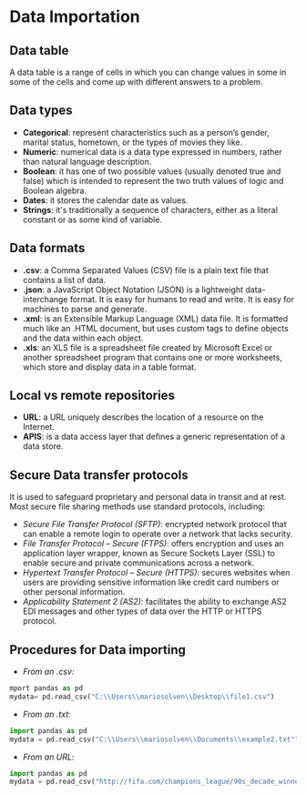 # Data Importation

## Data table

A data table is a range of cells in which you can change values in some in some of the cells and come up with different answers to a problem.


## Data types

+ **Categorical**: represent characteristics such as a person’s gender, marital status, hometown, or the types of movies they like.
+ **Numeric**: numerical data is a data type expressed in numbers, rather than natural language description.
+ **Boolean**: it has one of two possible values (usually denoted true and false) which is intended to represent the two truth values of logic and Boolean algebra. 
+ **Dates**: it stores the calendar date as values.
+ **Strings**: it's traditionally a sequence of characters, either as a literal constant or as some kind of variable.

## Data formats
- **.csv**: a Comma Separated Values (CSV) file is a plain text file that contains a list of data.
- **.json**: a JavaScript Object Notation (JSON) is a lightweight data-interchange format. It is easy for humans to read and write. It is easy for machines to parse and generate.
- **.xml**: is an Extensible Markup Language (XML) data file. It is formatted much like an .HTML document, but uses custom tags to define objects and the data within each object. 
- **.xls**: an XLS file is a spreadsheet file created by Microsoft Excel or another spreadsheet program that contains one or more worksheets, which store and display data in a table format.


## Local vs remote repositories

+ **URL**: a URL uniquely describes the location of a resource on the Internet. 
+ **APIS**: is a data access layer that defines a generic representation of a data store. 


## Secure Data transfer protocols

It is used to safeguard proprietary and personal data in transit and at rest. Most secure file sharing methods use standard protocols, including:

+ *Secure File Transfer Protocol (SFTP)*: encrypted network protocol that can enable a remote login to operate over a network that lacks security.
+ *File Transfer Protocol – Secure (FTPS)*: offers encryption and uses an application layer wrapper, known as Secure Sockets Layer (SSL) to enable secure and private communications across a network.
+ *Hypertext Transfer Protocol – Secure (HTTPS)*: secures websites when users are providing sensitive information like credit card numbers or other personal information. 
+ *Applicability Statement 2 (AS2)*: facilitates the ability to exchange AS2 EDI messages and other types of data over the HTTP or HTTPS protocol.


## Procedures for Data importing

+ *From an .csv:* 
```py
mport pandas as pd
mydata= pd.read_csv("C:\\Users\\mariosolven\\Desktop\\file1.csv")
```

+ *From an .txt*:
```py
import pandas as pd
mydata = pd.read_csv("C:\\Users\\mariosolven\\Documents\\example2.txt"")
```

+ *From an URL*:
```py
import pandas as pd
mydata = pd.read_csv("http://fifa.com/champions_league/90s_decade_winners.csv")
```


